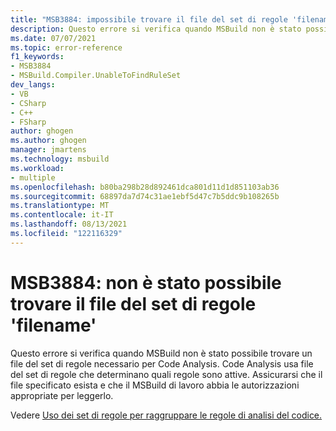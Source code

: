 ```yaml
---
title: "MSB3884: impossibile trovare il file del set di regole 'filename'."
description: Questo errore si verifica quando MSBuild non è stato possibile trovare un file del set di regole necessario per Code Analysis.
ms.date: 07/07/2021
ms.topic: error-reference
f1_keywords:
- MSB3884
- MSBuild.Compiler.UnableToFindRuleSet
dev_langs:
- VB
- CSharp
- C++
- FSharp
author: ghogen
ms.author: ghogen
manager: jmartens
ms.technology: msbuild
ms.workload:
- multiple
ms.openlocfilehash: b80ba298b28d892461dca801d11d1d851103ab36
ms.sourcegitcommit: 68897da7d74c31ae1ebf5d47c7b5ddc9b108265b
ms.translationtype: MT
ms.contentlocale: it-IT
ms.lasthandoff: 08/13/2021
ms.locfileid: "122116329"
---
```

# <a name="msb3884-could-not-find-rule-set-file-filename"></a>MSB3884: non è stato possibile trovare il file del set di regole 'filename'

Questo errore si verifica quando MSBuild non è stato possibile trovare un file del set di regole necessario per Code Analysis. Code Analysis usa file del set di regole che determinano quali regole sono attive. Assicurarsi che il file specificato esista e che il MSBuild di lavoro abbia le autorizzazioni appropriate per leggerlo.

Vedere [Uso dei set di regole per raggruppare le regole di analisi del codice.](../../code-quality/using-rule-sets-to-group-code-analysis-rules.md)
